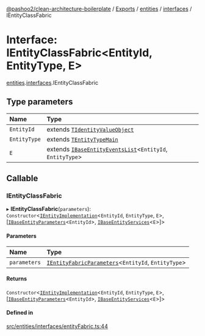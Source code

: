 [@pashoo2/clean-architecture-boilerplate](../README.md) / [Exports](../modules.md) / [entities](../modules/entities.md) / [interfaces](../modules/entities.interfaces.md) / IEntityClassFabric

# Interface: IEntityClassFabric<EntityId, EntityType, E\>

[entities](../modules/entities.md).[interfaces](../modules/entities.interfaces.md).IEntityClassFabric

## Type parameters

| Name | Type |
| :------ | :------ |
| `EntityId` | extends [`TIdentityValueObject`](../modules/valueobject.interfaces.md#tidentityvalueobject) |
| `EntityType` | extends [`TEntityTypeMain`](../modules/entities.interfaces.md#tentitytypemain) |
| `E` | extends [`IBaseEntityEventsList`](entities.interfaces.ibaseentityeventslist.md)<`EntityId`, `EntityType`\> |

## Callable

### IEntityClassFabric

▸ **IEntityClassFabric**(`parameters`): `Constructor`<[`IEntityImplementation`](entities.interfaces.ientityimplementation.md)<`EntityId`, `EntityType`, `E`\>, [[`IBaseEntityParameters`](entities.interfaces.ibaseentityparameters.md)<`EntityId`\>, [`IBaseEntityServices`](entities.interfaces.ibaseentityservices.md)<`E`\>]\>

#### Parameters

| Name | Type |
| :------ | :------ |
| `parameters` | [`IEntityFabricParameters`](entities.interfaces.ientityfabricparameters.md)<`EntityId`, `EntityType`\> |

#### Returns

`Constructor`<[`IEntityImplementation`](entities.interfaces.ientityimplementation.md)<`EntityId`, `EntityType`, `E`\>, [[`IBaseEntityParameters`](entities.interfaces.ibaseentityparameters.md)<`EntityId`\>, [`IBaseEntityServices`](entities.interfaces.ibaseentityservices.md)<`E`\>]\>

#### Defined in

[src/entities/interfaces/entityFabric.ts:44](https://github.com/pashoo2/clean-architecture-boilerplate/blob/e82048b/src/entities/interfaces/entityFabric.ts#L44)
